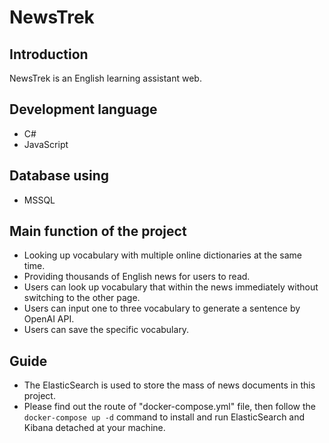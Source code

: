 # NewsTrek

## Introduction 
NewsTrek is an English learning assistant web.

## Development language
* C#
* JavaScript

## Database using
* MSSQL

## Main function of the project
* Looking up vocabulary with multiple online dictionaries at the same time.
* Providing thousands of English news for users to read.
* Users can look up vocabulary that within the news immediately without switching to the other page.
* Users can input one to three vocabulary to generate a sentence by OpenAI API.
* Users can save the specific vocabulary.

## Guide
* The ElasticSearch is used to store the mass of news documents in this project.
* Please find out the route of "docker-compose.yml" file, then follow the ```docker-compose up -d``` command to install and run ElasticSearch and Kibana detached at your machine.

